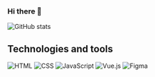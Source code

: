 ### Hi there 👋

![GitHub stats](https://github-readme-stats.vercel.app/api?username=OlgaKhinevich&count_private=true&hide=issues,contribs&show_icons=true&theme=blueberry)

## Technologies and tools
![HTML](https://img.shields.io/badge/-HTML-green?style=for-the-badge&logo=html)
![CSS](https://img.shields.io/badge/-CSS-green?style=for-the-badge&logo=css)
![JavaScript](https://img.shields.io/badge/-JavaScript-green?style=for-the-badge&logo=javascript)
![Vue.js](https://img.shields.io/badge/-Vue.js-green?style=for-the-badge&logo=vuejs)
![Figma](https://img.shields.io/badge/-Figma-green?style=for-the-badge&logo=figma)
<!--
**OlgaKhinevich/OlgaKhinevich** is a ✨ _special_ ✨ repository because its `README.md` (this file) appears on your GitHub profile.

Here are some ideas to get you started:

- 🔭 I’m currently working on ...
- 🌱 I’m currently learning ...
- 👯 I’m looking to collaborate on ...
- 🤔 I’m looking for help with ...
- 💬 Ask me about ...
- 📫 How to reach me: ...
- 😄 Pronouns: ...
- ⚡ Fun fact: ...
-->

